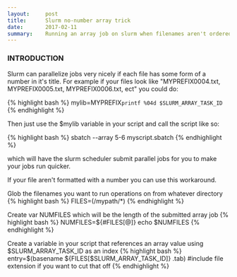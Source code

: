 ```yaml
---
layout:     post
title:      Slurm no-number array trick
date:       2017-02-11
summary:    Running an array job on slurm when filenames aren't ordered numerically
---
```

### INTRODUCTION
Slurm can parallelize jobs very nicely if each file has some form of a number in it's title. For example if your files look like "MYPREFIX0004.txt, MYPREFIX0005.txt, MYPREFIX0006.txt, ect" you could do:

{% highlight bash %}
mylib=MYPREFIX`printf %04d $SLURM_ARRAY_TASK_ID`
{% endhighlight %}

Then just use the $mylib variable in your script and call the script like so:

{% highlight bash %}
sbatch --array 5-6 myscript.sbatch
{% endhighlight %}

which will have the slurm scheduler submit parallel jobs for you to make your jobs run quicker.

If your file aren't formatted with a number you can use this workaround.

Glob the filenames you want to run operations on from whatever directory
{% highlight bash %}
FILES=(/mypath/*)
{% endhighlight %}

Create var NUMFILES which will be the length of the submitted array job
{% highlight bash %}
NUMFILES=${#FILES[@]}
echo $NUMFILES
{% endhighlight %}

Create a variable in your script that references an array value using $SLURM_ARRAY_TASK_ID as an index
{% highlight bash %}
entry=$(basename ${FILES[$SLURM_ARRAY_TASK_ID]} .tab) #include file extension if you want to cut that off
{% endhighlight %}
